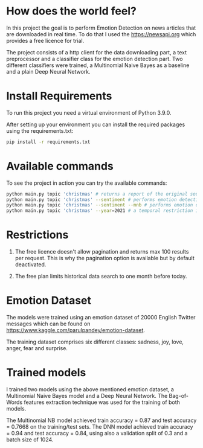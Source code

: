 # How does the world feel?

In this project the goal is to perform Emotion Detection on news articles that are downloaded in real time. 
To do that I used the https://newsapi.org which provides a free licence for trial. 

The project consists of a http client for the data downloading part, a text preprocessor and a classifier class
for the emotion detection part. Two different classifiers were trained, a Multinomial Naive Bayes as a baseline 
and a plain Deep Neural Network.


# Install Requirements
To run this project you need a virtual environment of Python 3.9.0.

After setting up your environment you can install the required packages using the requirements.txt:
```bash
pip install -r requirements.txt
```

# Available commands
To see the project in action you can try the available commands:

```bash
python main.py topic 'christmas' # returns a report of the original sources of the articles for the specific topic
python main.py topic 'christmas' --sentiment # performs emotion detection on the articles using the DNN model
python main.py topic 'christmas' --sentiment --mnb # performs emotion detection on the articles using the Multinomial NB model
python main.py topic 'christmas' --year=2021 # a temporal restriction is also available
```

# Restrictions

1) The free licence doesn't allow pagination and returns max 100 results per request. This is why the pagination option is available but by default deactivated.

2) The free plan limits historical data search to one month before today.
   
# Emotion Dataset 

The models were trained using an emotion dataset of 20000 English Twitter messages which can be found on 
https://www.kaggle.com/parulpandey/emotion-dataset. 

The training dataset comprises six different classes: sadness, joy, love, anger, fear and surprise.
   
# Trained models

I trained two models using the above mentioned emotion dataset, a Multinomial Naive Bayes model and a Deep Neural Network. The 
Bag-of-Words features extraction technique was used for the training of both models.

The Multinomial NB model achieved train accuracy = 0.87 and test accuracy = 0.7668 on the training/test sets. The 
DNN model achieved train accuracy = 0.94 and test accuracy = 0.84, using also a validation split of 0.3 and a 
batch size of 1024.
